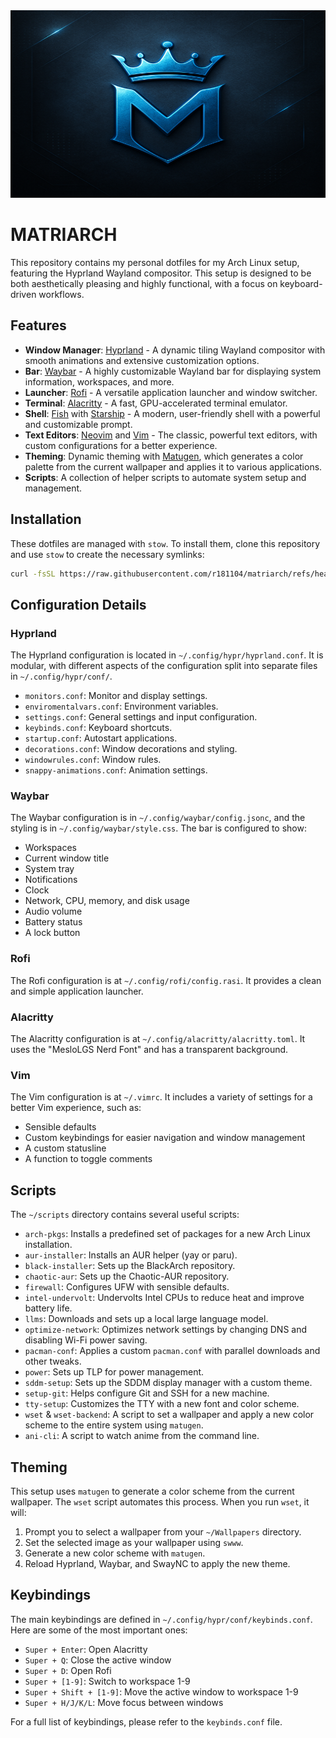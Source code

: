 <img src="png/logo.png" alt="Logo" width="600" height="300" />

# MATRIARCH

This repository contains my personal dotfiles for my Arch Linux setup, featuring the Hyprland Wayland compositor. This setup is designed to be both aesthetically pleasing and highly functional, with a focus on keyboard-driven workflows.

## Features

- **Window Manager**: [Hyprland](https://hyprland.org/) - A dynamic tiling Wayland compositor with smooth animations and extensive customization options.
- **Bar**: [Waybar](https://github.com/Alexays/Waybar) - A highly customizable Wayland bar for displaying system information, workspaces, and more.
- **Launcher**: [Rofi](https://github.com/davatorium/rofi) - A versatile application launcher and window switcher.
- **Terminal**: [Alacritty](https://github.com/alacritty/alacritty) - A fast, GPU-accelerated terminal emulator.
- **Shell**: [Fish](https://fishshell.com/) with [Starship](https://starship.rs/) - A modern, user-friendly shell with a powerful and customizable prompt.
- **Text Editors**: [Neovim](https://neovim.io/) and [Vim](https://www.vim.org/) - The classic, powerful text editors, with custom configurations for a better experience.
- **Theming**: Dynamic theming with [Matugen](https://github.com/InioX/matugen), which generates a color palette from the current wallpaper and applies it to various applications.
- **Scripts**: A collection of helper scripts to automate system setup and management.

## Installation

These dotfiles are managed with `stow`. To install them, clone this repository and use `stow` to create the necessary symlinks:

```bash
curl -fsSL https://raw.githubusercontent.com/r181104/matriarch/refs/heads/master/scripts/install | sh
```

## Configuration Details

### Hyprland

The Hyprland configuration is located in `~/.config/hypr/hyprland.conf`. It is modular, with different aspects of the configuration split into separate files in `~/.config/hypr/conf/`.

- `monitors.conf`: Monitor and display settings.
- `enviromentalvars.conf`: Environment variables.
- `settings.conf`: General settings and input configuration.
- `keybinds.conf`: Keyboard shortcuts.
- `startup.conf`: Autostart applications.
- `decorations.conf`: Window decorations and styling.
- `windowrules.conf`: Window rules.
- `snappy-animations.conf`: Animation settings.

### Waybar

The Waybar configuration is in `~/.config/waybar/config.jsonc`, and the styling is in `~/.config/waybar/style.css`. The bar is configured to show:

- Workspaces
- Current window title
- System tray
- Notifications
- Clock
- Network, CPU, memory, and disk usage
- Audio volume
- Battery status
- A lock button

### Rofi

The Rofi configuration is at `~/.config/rofi/config.rasi`. It provides a clean and simple application launcher.

### Alacritty

The Alacritty configuration is at `~/.config/alacritty/alacritty.toml`. It uses the "MesloLGS Nerd Font" and has a transparent background.

### Vim

The Vim configuration is at `~/.vimrc`. It includes a variety of settings for a better Vim experience, such as:

- Sensible defaults
- Custom keybindings for easier navigation and window management
- A custom statusline
- A function to toggle comments

## Scripts

The `~/scripts` directory contains several useful scripts:

- `arch-pkgs`: Installs a predefined set of packages for a new Arch Linux installation.
- `aur-installer`: Installs an AUR helper (yay or paru).
- `black-installer`: Sets up the BlackArch repository.
- `chaotic-aur`: Sets up the Chaotic-AUR repository.
- `firewall`: Configures UFW with sensible defaults.
- `intel-undervolt`: Undervolts Intel CPUs to reduce heat and improve battery life.
- `llms`: Downloads and sets up a local large language model.
- `optimize-network`: Optimizes network settings by changing DNS and disabling Wi-Fi power saving.
- `pacman-conf`: Applies a custom `pacman.conf` with parallel downloads and other tweaks.
- `power`: Sets up TLP for power management.
- `sddm-setup`: Sets up the SDDM display manager with a custom theme.
- `setup-git`: Helps configure Git and SSH for a new machine.
- `tty-setup`: Customizes the TTY with a new font and color scheme.
- `wset` & `wset-backend`: A script to set a wallpaper and apply a new color scheme to the entire system using `matugen`.
- `ani-cli`: A script to watch anime from the command line.

## Theming

This setup uses `matugen` to generate a color scheme from the current wallpaper. The `wset` script automates this process. When you run `wset`, it will:

1.  Prompt you to select a wallpaper from your `~/Wallpapers` directory.
2.  Set the selected image as your wallpaper using `swww`.
3.  Generate a new color scheme with `matugen`.
4.  Reload Hyprland, Waybar, and SwayNC to apply the new theme.

## Keybindings

The main keybindings are defined in `~/.config/hypr/conf/keybinds.conf`. Here are some of the most important ones:

- `Super + Enter`: Open Alacritty
- `Super + Q`: Close the active window
- `Super + D`: Open Rofi
- `Super + [1-9]`: Switch to workspace 1-9
- `Super + Shift + [1-9]`: Move the active window to workspace 1-9
- `Super + H/J/K/L`: Move focus between windows

For a full list of keybindings, please refer to the `keybinds.conf` file.
